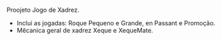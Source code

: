 Proojeto Jogo de Xadrez.
- Inclui as jogadas: Roque Pequeno e Grande, en Passant e Promoção.
- Mêcanica geral de xadrez Xeque e XequeMate.
